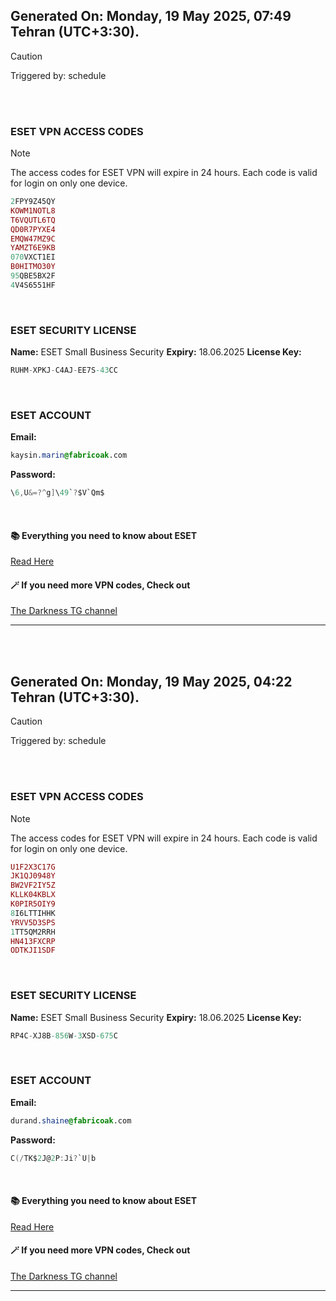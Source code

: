 ## Generated On: Monday, 19 May 2025, 07:49 Tehran (UTC+3:30).

> [!CAUTION]
> Triggered by: schedule

<br><br>

### ESET VPN ACCESS CODES

> [!NOTE]
> The access codes for ESET VPN will expire in 24 hours.
> Each code is valid for login on only one device.

```ruby
2FPY9Z45QY
KOWM1NOTL8
T6VQUTL6TQ
QD0R7PYXE4
EMQW47MZ9C
YAMZT6E9KB
070VXCT1EI
B0HITMO30Y
95QBE5BX2F
4V4S6551HF
```

<br>

### ESET SECURITY LICENSE

**Name:** ESET Small Business Security
**Expiry:** 18.06.2025
**License Key:**

```POV-Ray SDL
RUHM-XPKJ-C4AJ-EE7S-43CC
```

<br>

### ESET ACCOUNT

**Email:**

```CSS
kaysin.marin@fabricoak.com
```

**Password:**

```POV-Ray SDL
\6,U&=?^g]\49`?$V`Qm$
```

<br>

#### 📚 Everything you need to know about ESET

[Read Here](https://t.me/F_NiREvil/2113)

#### 🪄 If you need more VPN codes, Check out

[The Darkness TG channel](https://t.me/Eset_key_trial)

---

<br><br>

## Generated On: Monday, 19 May 2025, 04:22 Tehran (UTC+3:30).

> [!CAUTION]
> Triggered by: schedule

<br><br>

### ESET VPN ACCESS CODES

> [!NOTE]
> The access codes for ESET VPN will expire in 24 hours.
> Each code is valid for login on only one device.

```ruby
U1F2X3C17G
JK1QJ0948Y
BW2VF2IY5Z
KLLK04KBLX
K0PIR5OIY9
8I6LTTIHHK
YRVV5D3SPS
1TT5QM2RRH
HN413FXCRP
ODTKJI1SDF
```

<br>

### ESET SECURITY LICENSE

**Name:** ESET Small Business Security
**Expiry:** 18.06.2025
**License Key:**

```POV-Ray SDL
RP4C-XJ8B-856W-3XSD-675C
```

<br>

### ESET ACCOUNT

**Email:**

```CSS
durand.shaine@fabricoak.com
```

**Password:**

```POV-Ray SDL
C(/TK$2J@2P:Ji?`U|b
```

<br>

#### 📚 Everything you need to know about ESET

[Read Here](https://t.me/F_NiREvil/2113)

#### 🪄 If you need more VPN codes, Check out

[The Darkness TG channel](https://t.me/Eset_key_trial)

---

<br><br>

